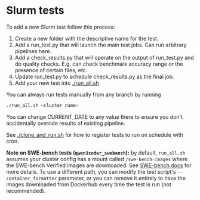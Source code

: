 # Slurm tests

To add a new Slurm test follow this process:
1. Create a new folder with the descriptive name for the test.
2. Add a run_test.py that will launch the main test jobs. Can run arbitrary pipelines here.
3. Add a check_results.py that will operate on the output of run_test.py and do quality checks. E.g. can check benchmark accuracy range or the presence of certain files, etc.
4. Update run_test.py to schedule check_results.py as the final job.
5. Add your new test into [./run_all.sh](./run_all.sh)

You can always run tests manually from any branch by running

```bash
./run_all.sh <cluster name>
```

You can change CURRENT_DATE to any value there to ensure you don't
accidentally override results of existing pipeline.

See [./clone_and_run.sh](./clone_and_run.sh) for how to register tests to run on schedule with cron.

**Note on SWE-bench tests (`qwen3coder_swebench`):** by default, `run_all.sh` assumes your cluster config has a mount called `/swe-bench-images` where the SWE-bench Verified images are downloaded. See [SWE-bench docs](https://nvidia.github.io/NeMo-Skills/evaluation/code/#data-preparation) for more details. To use a different path, you can modify the test script's `--container_formatter` parameter, or you can remove it entirely to have the images downloaded from Dockerhub every time the test is run (not recommended).
